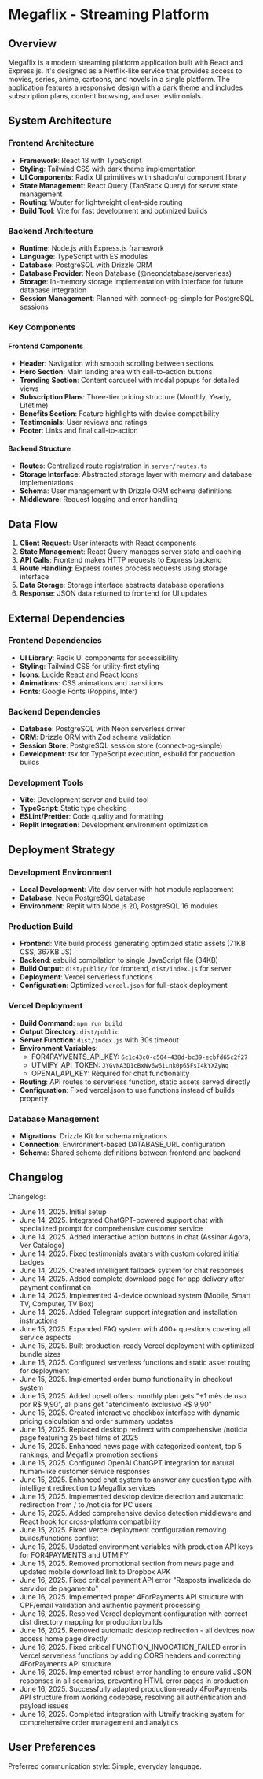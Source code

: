 # Megaflix - Streaming Platform

## Overview

Megaflix is a modern streaming platform application built with React and Express.js. It's designed as a Netflix-like service that provides access to movies, series, anime, cartoons, and novels in a single platform. The application features a responsive design with a dark theme and includes subscription plans, content browsing, and user testimonials.

## System Architecture

### Frontend Architecture
- **Framework**: React 18 with TypeScript
- **Styling**: Tailwind CSS with dark theme implementation
- **UI Components**: Radix UI primitives with shadcn/ui component library
- **State Management**: React Query (TanStack Query) for server state management
- **Routing**: Wouter for lightweight client-side routing
- **Build Tool**: Vite for fast development and optimized builds

### Backend Architecture
- **Runtime**: Node.js with Express.js framework
- **Language**: TypeScript with ES modules
- **Database**: PostgreSQL with Drizzle ORM
- **Database Provider**: Neon Database (@neondatabase/serverless)
- **Storage**: In-memory storage implementation with interface for future database integration
- **Session Management**: Planned with connect-pg-simple for PostgreSQL sessions

### Key Components

#### Frontend Components
- **Header**: Navigation with smooth scrolling between sections
- **Hero Section**: Main landing area with call-to-action buttons
- **Trending Section**: Content carousel with modal popups for detailed views
- **Subscription Plans**: Three-tier pricing structure (Monthly, Yearly, Lifetime)
- **Benefits Section**: Feature highlights with device compatibility
- **Testimonials**: User reviews and ratings
- **Footer**: Links and final call-to-action

#### Backend Structure
- **Routes**: Centralized route registration in `server/routes.ts`
- **Storage Interface**: Abstracted storage layer with memory and database implementations
- **Schema**: User management with Drizzle ORM schema definitions
- **Middleware**: Request logging and error handling

## Data Flow

1. **Client Request**: User interacts with React components
2. **State Management**: React Query manages server state and caching
3. **API Calls**: Frontend makes HTTP requests to Express backend
4. **Route Handling**: Express routes process requests using storage interface
5. **Data Storage**: Storage interface abstracts database operations
6. **Response**: JSON data returned to frontend for UI updates

## External Dependencies

### Frontend Dependencies
- **UI Library**: Radix UI components for accessibility
- **Styling**: Tailwind CSS for utility-first styling
- **Icons**: Lucide React and React Icons
- **Animations**: CSS animations and transitions
- **Fonts**: Google Fonts (Poppins, Inter)

### Backend Dependencies
- **Database**: PostgreSQL with Neon serverless driver
- **ORM**: Drizzle ORM with Zod schema validation
- **Session Store**: PostgreSQL session store (connect-pg-simple)
- **Development**: tsx for TypeScript execution, esbuild for production builds

### Development Tools
- **Vite**: Development server and build tool
- **TypeScript**: Static type checking
- **ESLint/Prettier**: Code quality and formatting
- **Replit Integration**: Development environment optimization

## Deployment Strategy

### Development Environment
- **Local Development**: Vite dev server with hot module replacement
- **Database**: Neon PostgreSQL database
- **Environment**: Replit with Node.js 20, PostgreSQL 16 modules

### Production Build
- **Frontend**: Vite build process generating optimized static assets (71KB CSS, 367KB JS)
- **Backend**: esbuild compilation to single JavaScript file (34KB)
- **Build Output**: `dist/public/` for frontend, `dist/index.js` for server
- **Deployment**: Vercel serverless functions
- **Configuration**: Optimized `vercel.json` for full-stack deployment

### Vercel Deployment
- **Build Command**: `npm run build`
- **Output Directory**: `dist/public`
- **Server Function**: `dist/index.js` with 30s timeout
- **Environment Variables**: 
  - FOR4PAYMENTS_API_KEY: `6c1c43c0-c504-438d-bc39-ecbfd65c2f27`
  - UTMIFY_API_TOKEN: `JYGvNA3D1cBxNv6w6iLnk0p65FsI4kYXZyWq`
  - OPENAI_API_KEY: Required for chat functionality
- **Routing**: API routes to serverless function, static assets served directly
- **Configuration**: Fixed vercel.json to use functions instead of builds property

### Database Management
- **Migrations**: Drizzle Kit for schema migrations
- **Connection**: Environment-based DATABASE_URL configuration
- **Schema**: Shared schema definitions between frontend and backend

## Changelog

Changelog:
- June 14, 2025. Initial setup
- June 14, 2025. Integrated ChatGPT-powered support chat with specialized prompt for comprehensive customer service
- June 14, 2025. Added interactive action buttons in chat (Assinar Agora, Ver Catálogo)
- June 14, 2025. Fixed testimonials avatars with custom colored initial badges
- June 14, 2025. Created intelligent fallback system for chat responses
- June 14, 2025. Added complete download page for app delivery after payment confirmation
- June 14, 2025. Implemented 4-device download system (Mobile, Smart TV, Computer, TV Box)
- June 14, 2025. Added Telegram support integration and installation instructions
- June 15, 2025. Expanded FAQ system with 400+ questions covering all service aspects
- June 15, 2025. Built production-ready Vercel deployment with optimized bundle sizes
- June 15, 2025. Configured serverless functions and static asset routing for deployment
- June 15, 2025. Implemented order bump functionality in checkout system
- June 15, 2025. Added upsell offers: monthly plan gets "+1 mês de uso por R$ 9,90", all plans get "atendimento exclusivo R$ 9,90"
- June 15, 2025. Created interactive checkbox interface with dynamic pricing calculation and order summary updates
- June 15, 2025. Replaced desktop redirect with comprehensive /noticia page featuring 25 best films of 2025
- June 15, 2025. Enhanced news page with categorized content, top 5 rankings, and Megaflix promotion sections
- June 15, 2025. Configured OpenAI ChatGPT integration for natural human-like customer service responses
- June 15, 2025. Enhanced chat system to answer any question type with intelligent redirection to Megaflix services
- June 15, 2025. Implemented desktop device detection and automatic redirection from / to /noticia for PC users
- June 15, 2025. Added comprehensive device detection middleware and React hook for cross-platform compatibility
- June 15, 2025. Fixed Vercel deployment configuration removing builds/functions conflict
- June 15, 2025. Updated environment variables with production API keys for FOR4PAYMENTS and UTMIFY
- June 15, 2025. Removed promotional section from news page and updated mobile download link to Dropbox APK
- June 16, 2025. Fixed critical payment API error "Resposta invalidada do servidor de pagamento"
- June 16, 2025. Implemented proper 4ForPayments API structure with CPF/email validation and authentic payment processing
- June 16, 2025. Resolved Vercel deployment configuration with correct dist directory mapping for production builds
- June 16, 2025. Removed automatic desktop redirection - all devices now access home page directly
- June 16, 2025. Fixed critical FUNCTION_INVOCATION_FAILED error in Vercel serverless functions by adding CORS headers and correcting 4ForPayments API structure
- June 16, 2025. Implemented robust error handling to ensure valid JSON responses in all scenarios, preventing HTML error pages in production
- June 16, 2025. Successfully adapted production-ready 4ForPayments API structure from working codebase, resolving all authentication and payload issues
- June 16, 2025. Completed integration with Utmify tracking system for comprehensive order management and analytics

## User Preferences

Preferred communication style: Simple, everyday language.